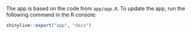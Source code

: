 The app is based on the code from `app/app.R`.
To update the app, run the following command in the R console:

```r
shinylive::export("app", "docs")
```
